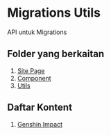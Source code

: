 # Migrations Utils
API untuk Migrations

## Folder yang berkaitan
1. [Site Page](/src/app/(protected)/admin/migrations/page.tsx)
2. [Component](/src/components/Admin/Migrations/README_ID.MD)
3. [Utils](/src/utils/Api/Migrations/README_ID.md)

## Daftar Kontent
1. [Genshin Impact](genshin.ts)